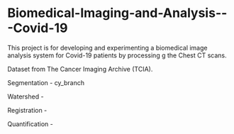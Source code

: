 # Biomedical-Imaging-and-Analysis---Covid-19

This project is for developing and experimenting a biomedical image analysis system for Covid-19 patients by processing g the Chest CT scans. 

Dataset from The Cancer Imaging Archive (TCIA).

Segmentation - cy_branch

Watershed - 

Registration - 

Quantification - 
